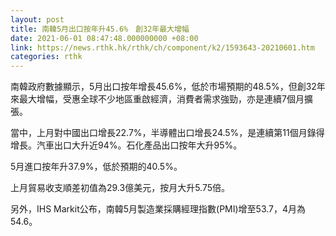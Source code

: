 ```yaml
---
layout: post
title: 南韓5月出口按年升45.6%　創32年最大增幅
date: 2021-06-01 08:47:48.000000000 +08:00
link: https://news.rthk.hk/rthk/ch/component/k2/1593643-20210601.htm
categories: rthk
---
```


南韓政府數據顯示，5月出口按年增長45.6%，低於市場預期的48.5%，但創32年來最大增幅，受惠全球不少地區重啟經濟，消費者需求強勁，亦是連續7個月擴張。

當中，上月對中國出口增長22.7%，半導體出口增長24.5%，是連續第11個月錄得增長。汽車出口大升近94%。石化產品出口按年大升95%。

5月進口按年升37.9%，低於預期的40.5%。

上月貿易收支順差初值為29.3億美元，按月大升5.75倍。

另外，IHS Markit公布，南韓5月製造業採購經理指數(PMI)增至53.7，4月為54.6。
